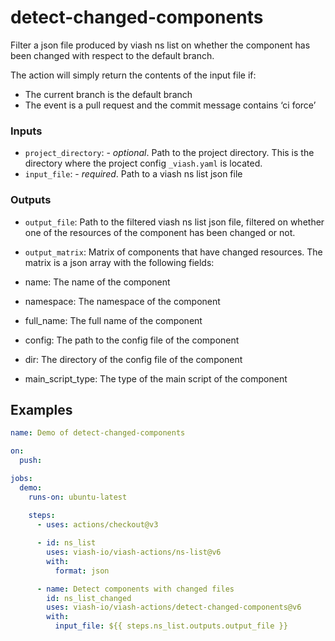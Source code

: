 

# detect-changed-components

<!--
DO NOT EDIT THIS FILE MANUALLY!
This README was generated by running `make`
-->

Filter a json file produced by viash ns list on whether the component
has been changed with respect to the default branch.

The action will simply return the contents of the input file if:

- The current branch is the default branch
- The event is a pull request and the commit message contains ‘ci force’

### Inputs

- `project_directory`: - *optional*. Path to the project directory. This
  is the directory where the project config `_viash.yaml` is located.
- `input_file`: - *required*. Path to a viash ns list json file

### Outputs

- `output_file`: Path to the filtered viash ns list json file, filtered
  on whether one of the resources of the component has been changed or
  not.

- `output_matrix`: Matrix of components that have changed resources. The
  matrix is a json array with the following fields:

- name: The name of the component

- namespace: The namespace of the component

- full_name: The full name of the component

- config: The path to the config file of the component

- dir: The directory of the config file of the component

- main_script_type: The type of the main script of the component

## Examples

``` yaml
name: Demo of detect-changed-components

on:
  push:

jobs:
  demo:
    runs-on: ubuntu-latest
    
    steps:
      - uses: actions/checkout@v3

      - id: ns_list
        uses: viash-io/viash-actions/ns-list@v6
        with:
          format: json  

      - name: Detect components with changed files
        id: ns_list_changed
        uses: viash-io/viash-actions/detect-changed-components@v6
        with:
          input_file: ${{ steps.ns_list.outputs.output_file }}
```
